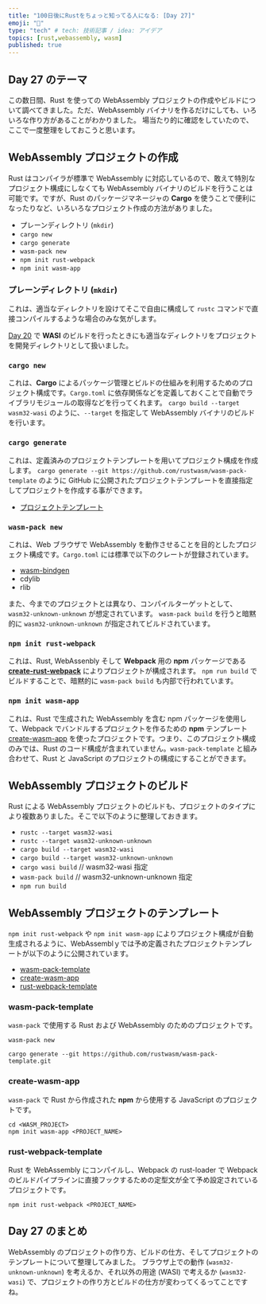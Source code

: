 ```yaml
---
title: "100日後にRustをちょっと知ってる人になる: [Day 27]"
emoji: "🦀"
type: "tech" # tech: 技術記事 / idea: アイデア
topics: [rust,webassembly, wasm]
published: true
---
```

## Day 27 のテーマ

この数日間、Rust を使っての WebAssembly プロジェクトの作成やビルドについて調べてきました。ただ、WebAssembly バイナリを作るだけにしても、いろいろな作り方があることがわかりました。
場当たり的に確認をしていたので、ここで一度整理をしておこうと思います。

## WebAssembly プロジェクトの作成

Rust はコンパイラが標準で WebAssembly に対応しているので、敢えて特別なプロジェクト構成にしなくても WebAssembly バイナリのビルドを行うことは可能です。ですが、Rust のパッケージマネージャの **Cargo** を使うことで便利になったりなど、いろいろなプロジェクト作成の方法がありました。

- プレーンディレクトリ (`mkdir`)
- `cargo new`
- `cargo generate`
- `wasm-pack new`
- `npm init rust-webpack`
- `npm init wasm-app`

### プレーンディレクトリ (`mkdir`)

これは、適当なディレクトリを設けてそこで自由に構成して `rustc` コマンドで直接コンパイルするような場合のみな気がします。

[Day 20](https://zenn.dev/shinyay/articles/hello-rust-day020) で **WASI** のビルドを行ったときにも適当なディレクトリをプロジェクトを開発ディレクトリとして扱いました。

### `cargo new`

これは、**Cargo** によるパッケージ管理とビルドの仕組みを利用するためのプロジェクト構成です。`Cargo.toml` に依存関係などを定義しておくことで自動でライブラリモジュールの取得などを行ってくれます。
`cargo build --target wasm32-wasi` のように、`--target` を指定して WebAssembly バイナリのビルドを行います。

### `cargo generate`

これは、定義済みのプロジェクトテンプレートを用いてプロジェクト構成を作成します。
`cargo generate --git https://github.com/rustwasm/wasm-pack-template` のように GitHub に公開されたプロジェクトテンプレートを直接指定してプロジェクトを作成する事ができます。

- [プロジェクトテンプレート](https://zenn.dev/shinyay/articles/hello-rust-day025#cargo-generate-%E3%81%A7%E6%8C%87%E5%AE%9A%E3%81%A7%E3%81%8D%E3%82%8B%E3%83%97%E3%83%AD%E3%82%B8%E3%82%A7%E3%82%AF%E3%83%88%E3%83%86%E3%83%B3%E3%83%97%E3%83%AC%E3%83%BC%E3%83%88)

### `wasm-pack new`

これは、Web ブラウザで WebAssembly を動作させることを目的としたプロジェクト構成です。`Cargo.toml` には標準で以下のクレートが登録されています。

- [wasm-bindgen](https://crates.io/crates/wasm-bindgen)
- cdylib
- rlib

また、今までのプロジェクトとは異なり、コンパイルターゲットとして、`wasm32-unknown-unknown` が想定されています。
`wasm-pack build` を行うと暗黙的に `wasm32-unknown-unknown` が指定されてビルドされています。

### `npm init rust-webpack`

これは、Rust, WebAssenbly そして **Webpack** 用の **npm** パッケージである **[create-rust-webpack](https://www.npmjs.com/package/create-rust-webpack)** によりプロジェクトが構成されます。
`npm run build` でビルドすることで、暗黙的に `wasm-pack build` も内部で行われています。

### `npm init wasm-app`

これは、Rust で生成された WebAssembly を含む npm パッケージを使用して、Webpack でバンドルするプロジェクトを作るための **npm** テンプレート [create-wasm-app](https://github.com/rustwasm/create-wasm-app) を使ったプロジェクトです。つまり、このプロジェクト構成のみでは、Rust のコード構成が含まれていません。`wasm-pack-template` と組み合わせて、Rust と JavaScript のプロジェクトの構成にすることができます。

## WebAssembly プロジェクトのビルド

Rust による WebAssembly プロジェクトのビルドも、プロジェクトのタイプにより複数ありました。そこで以下のように整理しておきます。

- `rustc --target wasm32-wasi`
- `rustc --target wasm32-unknown-unknown`
- `cargo build --target wasm32-wasi`
- `cargo build --target wasm32-unknown-unknown`
- `cargo wasi build` // wasm32-wasi 指定
- `wasm-pack build`  // wasm32-unknown-unknown 指定
- `npm run build`

## WebAssembly プロジェクトのテンプレート

`npm init rust-webpack` や `npm init wasm-app` によりプロジェクト構成が自動生成されるように、WebAssemblｙでは予め定義されたプロジェクトテンプレートが以下のように公開されています。

- [wasm-pack-template](https://github.com/rustwasm/wasm-pack-template)
- [create-wasm-app](https://github.com/rustwasm/create-wasm-app)
- [rust-webpack-template](https://github.com/rustwasm/rust-webpack-template)

### wasm-pack-template

`wasm-pack` で使用する Rust および WebAssembly のためのプロジェクトです。

```shell
wasm-pack new
```

```shell
cargo generate --git https://github.com/rustwasm/wasm-pack-template.git
```

### create-wasm-app

`wasm-pack` で Rust から作成された **npm** から使用する JavaScript のプロジェクトです。

```shell
cd <WASM_PROJECT>
npm init wasm-app <PROJECT_NAME>
```

### rust-webpack-template

Rust を WebAssembly にコンパイルし、Webpack の rust-loader で Webpack のビルドパイプラインに直接フックするための定型文が全て予め設定されているプロジェクトです。

```shell
npm init rust-webpack <PROJECT_NAME>
```

## Day 27 のまとめ

WebAssembly のプロジェクトの作り方、ビルドの仕方、そしてプロジェクトのテンプレートについて整理してみました。
ブラウザ上での動作 (`wasm32-unknown-unknown`) を考えるか、それ以外の用途 (WASI) で考えるか (`wasm32-wasi`) で、プロジェクトの作り方とビルドの仕方が変わってくるってことですね。
